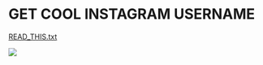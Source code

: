 # GET COOL INSTAGRAM USERNAME
[READ_THIS.txt](https://github.com/the-computer-mayor/GICU/blob/main/READ_THIS.txt "READ_THIS.txt")
<p><img src="https://github.com/the-computer-mayor/GCIU/blob/%3B)/1.png"></p>
